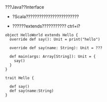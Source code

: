 ???Java??Interface

* ?Scala????????????????????????

* ??????extends??????????? ctrl+i?

```
object HelloWorld extends Hello {
  override def say(): Unit = print("hello")

  override def say(name: String): Unit = ???

  def main(args: Array[String]): Unit = {
    say()
  }
}
```

```
trait Hello {

  def say()
  def say(name:String)
}

```

